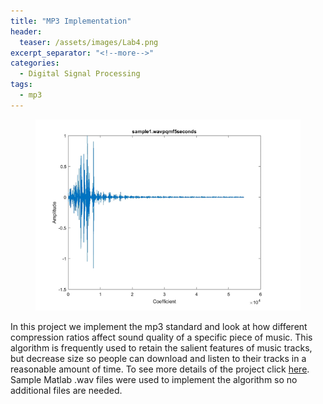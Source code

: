 ```yaml
---
title: "MP3 Implementation"
header:
  teaser: /assets/images/Lab4.png
excerpt_separator: "<!--more-->"
categories:
  - Digital Signal Processing
tags:
  - mp3
---
```


<figure>
	<a href="/assets/images/Lab4.png"><img src="/assets/images/Lab4.png"></a>
</figure>

In this project we implement the mp3 standard and look at how different compression ratios affect sound quality of a specific piece of music. This algorithm is frequently used to retain the salient features of music tracks, but decrease size so people can download and listen to their tracks in a reasonable amount of time. To see more details of the project click <a href="http://boulderpogoraids.tk/Tao_Jesse_Lab4">here</a>. Sample Matlab .wav files were used to implement the algorithm so no additional files are needed. 
